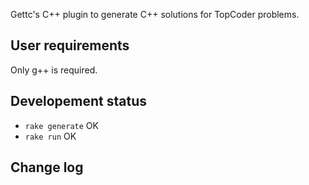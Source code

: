 Gettc's C++ plugin to generate C++ solutions for TopCoder problems.

## User requirements

Only g++ is required.

## Developement status

* `rake generate` OK
* `rake run` OK

## Change log
